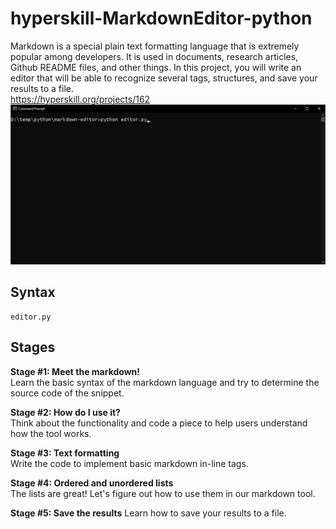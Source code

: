 # hyperskill-MarkdownEditor-python
Markdown is a special plain text formatting language that is extremely popular among developers. It is used in documents, research articles, Github README files, and other things. In this project, you will write an editor that will be able to recognize several tags, structures, and save your results to a file.  
https://hyperskill.org/projects/162  
<img src="https://github.com/drtierney/hyperskill-MarkdownEditor-python/blob/main/markdown-editor.gif"/>

## Syntax
```
editor.py
```

## Stages
**Stage #1: Meet the markdown!**   
Learn the basic syntax of the markdown language and try to determine the source code of the snippet.  

**Stage #2: How do I use it?**   
Think about the functionality and code a piece to help users understand how the tool works.  

**Stage #3: Text formatting**   
Write the code to implement basic markdown in-line tags. 

**Stage #4: Ordered and unordered lists**   
The lists are great! Let's figure out how to use them in our markdown tool. 

**Stage #5: Save the results**
Learn how to save your results to a file. 
